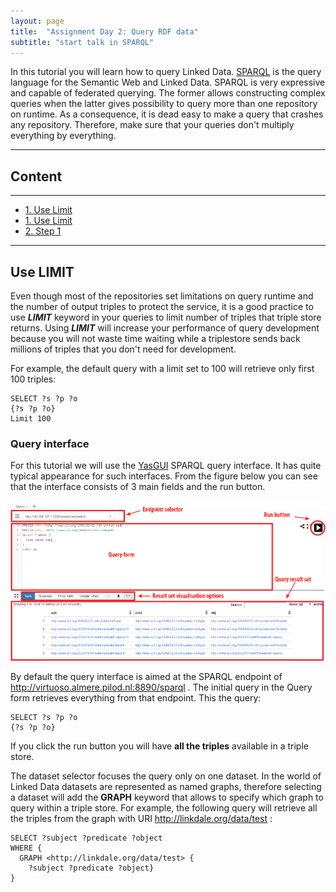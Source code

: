 ```yaml
---
layout: page
title:  "Assignment Day 2: Query RDF data"
subtitle: "start talk in SPARQL"
---
```


In this tutorial you will learn how to query Linked Data. 
[SPARQL](https://www.PAw3.org/TR/sparql11-query/) is the query language for the Semantic Web and Linked Data.
SPARQL is very expressive and capable of federated querying. The former allows constructing complex queries 
when the latter gives possibility to query more than one repository on runtime.
As a consequence, it is dead easy to make a query that crashes any repository. 
Therefore, make sure that your queries don't multiply everything by everything.

---------------

## Content
---
- [1. Use Limit](#limit)
- [1. Use Limit](#limit)
- [2. Step 1](#step1)

--------------

## Use LIMIT  <a name="limit"></a>

Even though most of the repositories set limitations on query runtime and the number
of output triples to protect the service, it is a good practice to use ***LIMIT*** keyword in your queries to limit number of triples that triple store returns.
Using ***LIMIT*** will increase your performance of query development because you
will not waste time waiting while a triplestore sends back millions of triples that you don't
need for development.

For example, the default query with a limit set to 100 will retrieve only first 100 triples:

```SPARQL
SELECT ?s ?p ?o
{?s ?p ?o}
Limit 100
```

### Query interface

For this tutorial we will use the [YasGUI](http://yasgui.org/) SPARQL query interface. 
It has quite typical appearance for such interfaces. 
From the figure below you can see that the interface consists of 3 main fields and the run button.

![YasGUI Query interface](yasgui_anat_red.png)

By default the query interface is aimed at the SPARQL endpoint of <http://virtuoso.almere.pilod.nl:8890/sparql> .
The initial query in the Query form retrieves everything from that endpoint.
This the query:

```SPARQL
SELECT ?s ?p ?o
{?s ?p ?o}

```

If you click the run button you will have **all the triples** available in a triple store.

The dataset selector focuses the query only on one dataset.
In the world of Linked Data datasets are represented as named graphs,
therefore selecting a dataset will add the **GRAPH** keyword that allows to specify which graph to query within a triple store.
For example, the following query will retrieve all the triples from the graph with URI
<http://linkdale.org/data/test> :

```SPARQL
SELECT ?subject ?predicate ?object
WHERE {
  GRAPH <http://linkdale.org/data/test> {
    ?subject ?predicate ?object}
}
```
